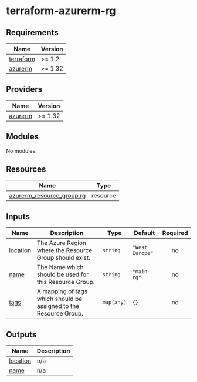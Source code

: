 # terraform-azurerm-rg

<!-- BEGINNING OF PRE-COMMIT-TERRAFORM DOCS HOOK -->
## Requirements

| Name | Version |
|------|---------|
| <a name="requirement_terraform"></a> [terraform](#requirement\_terraform) | >= 1.2 |
| <a name="requirement_azurerm"></a> [azurerm](#requirement\_azurerm) | >= 1.32 |

## Providers

| Name | Version |
|------|---------|
| <a name="provider_azurerm"></a> [azurerm](#provider\_azurerm) | >= 1.32 |

## Modules

No modules.

## Resources

| Name | Type |
|------|------|
| [azurerm_resource_group.rg](https://registry.terraform.io/providers/hashicorp/azurerm/latest/docs/resources/resource_group) | resource |

## Inputs

| Name | Description | Type | Default | Required |
|------|-------------|------|---------|:--------:|
| <a name="input_location"></a> [location](#input\_location) | The Azure Region where the Resource Group should exist. | `string` | `"West Europe"` | no |
| <a name="input_name"></a> [name](#input\_name) | The Name which should be used for this Resource Group. | `string` | `"main-rg"` | no |
| <a name="input_tags"></a> [tags](#input\_tags) | A mapping of tags which should be assigned to the Resource Group. | `map(any)` | `{}` | no |

## Outputs

| Name | Description |
|------|-------------|
| <a name="output_location"></a> [location](#output\_location) | n/a |
| <a name="output_name"></a> [name](#output\_name) | n/a |
<!-- END OF PRE-COMMIT-TERRAFORM DOCS HOOK -->
